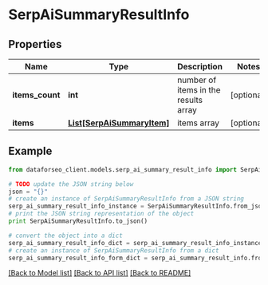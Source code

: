 # SerpAiSummaryResultInfo


## Properties

Name | Type | Description | Notes
------------ | ------------- | ------------- | -------------
**items_count** | **int** | number of items in the results array | [optional] 
**items** | [**List[SerpAiSummaryItem]**](SerpAiSummaryItem.md) | items array | [optional] 

## Example

```python
from dataforseo_client.models.serp_ai_summary_result_info import SerpAiSummaryResultInfo

# TODO update the JSON string below
json = "{}"
# create an instance of SerpAiSummaryResultInfo from a JSON string
serp_ai_summary_result_info_instance = SerpAiSummaryResultInfo.from_json(json)
# print the JSON string representation of the object
print SerpAiSummaryResultInfo.to_json()

# convert the object into a dict
serp_ai_summary_result_info_dict = serp_ai_summary_result_info_instance.to_dict()
# create an instance of SerpAiSummaryResultInfo from a dict
serp_ai_summary_result_info_form_dict = serp_ai_summary_result_info.from_dict(serp_ai_summary_result_info_dict)
```
[[Back to Model list]](../README.md#documentation-for-models) [[Back to API list]](../README.md#documentation-for-api-endpoints) [[Back to README]](../README.md)


